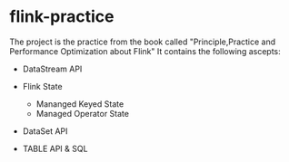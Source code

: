 # flink-practice
  The project is the practice from the book called "Principle,Practice and Performance Optimization about Flink"
  It contains the following ascepts:
* DataStream API

* Flink State
    * Mananged Keyed State 
    * Managed Operator State
* DataSet API
* TABLE API & SQL  
  
  
